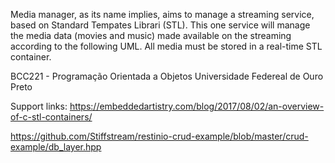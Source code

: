 Media manager, as its name implies, aims to manage a streaming service, based on Standard Tempates Librari (STL). This one
service will manage the media data (movies and music) made available on the
streaming according to the following UML. All media must be stored in a
real-time STL container.


BCC221 - Programação Orientada a Objetos
Universidade Federeal de Ouro Preto

Support links:
https://embeddedartistry.com/blog/2017/08/02/an-overview-of-c-stl-containers/

https://github.com/Stiffstream/restinio-crud-example/blob/master/crud-example/db_layer.hpp
